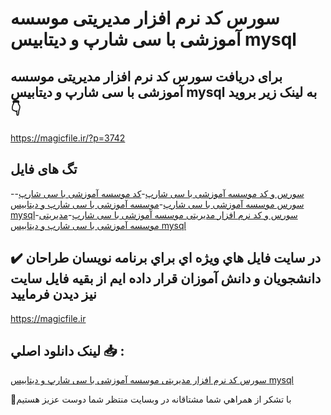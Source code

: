 # سورس کد نرم افزار مدیریتی موسسه آموزشی با سی شارپ و دیتابیس mysql

## برای دریافت سورس کد نرم افزار مدیریتی موسسه آموزشی با سی شارپ و دیتابیس mysql به لینک زیر بروید 👇

https://magicfile.ir/?p=3742

## تگ های فایل

-[سورس و کد موسسه آموزشی با سی شارپ](https://magicfile.ir/product/%d8%b3%d9%88%d8%b1%d8%b3-%d9%88-%da%a9%d8%af-%d9%85%d8%af%db%8c%d8%b1%db%8c%d8%aa%db%8c-%d9%85%d9%88%d8%b3%d8%b3%d9%87-%d8%a2%d9%85%d9%88%d8%b2%d8%b4%db%8c-%d8%a8%d8%a7-%d8%b3%db%8c-%d8%b4%d8%a7%d8%b1%d9%be-mysql/)-[کد موسسه آموزشی با سی شارپ](https://magicfile.ir/product/%d8%b3%d9%88%d8%b1%d8%b3-%d9%88-%da%a9%d8%af-%d9%85%d8%af%db%8c%d8%b1%db%8c%d8%aa%db%8c-%d9%85%d9%88%d8%b3%d8%b3%d9%87-%d8%a2%d9%85%d9%88%d8%b2%d8%b4%db%8c-%d8%a8%d8%a7-%d8%b3%db%8c-%d8%b4%d8%a7%d8%b1%d9%be-mysql/)-[سورس موسسه آموزشی با سی شارپ](https://magicfile.ir/product/%d8%b3%d9%88%d8%b1%d8%b3-%d9%88-%da%a9%d8%af-%d9%85%d8%af%db%8c%d8%b1%db%8c%d8%aa%db%8c-%d9%85%d9%88%d8%b3%d8%b3%d9%87-%d8%a2%d9%85%d9%88%d8%b2%d8%b4%db%8c-%d8%a8%d8%a7-%d8%b3%db%8c-%d8%b4%d8%a7%d8%b1%d9%be-mysql/)-[موسسه آموزشی با سی شارپ و دیتابیس mysql](https://magicfile.ir/product/%d8%b3%d9%88%d8%b1%d8%b3-%d9%88-%da%a9%d8%af-%d9%85%d8%af%db%8c%d8%b1%db%8c%d8%aa%db%8c-%d9%85%d9%88%d8%b3%d8%b3%d9%87-%d8%a2%d9%85%d9%88%d8%b2%d8%b4%db%8c-%d8%a8%d8%a7-%d8%b3%db%8c-%d8%b4%d8%a7%d8%b1%d9%be-mysql/)-[سورس و کد نرم افزار مدیریتی موسسه آموزشی با سی شارپ](https://magicfile.ir/product/%d8%b3%d9%88%d8%b1%d8%b3-%d9%88-%da%a9%d8%af-%d9%85%d8%af%db%8c%d8%b1%db%8c%d8%aa%db%8c-%d9%85%d9%88%d8%b3%d8%b3%d9%87-%d8%a2%d9%85%d9%88%d8%b2%d8%b4%db%8c-%d8%a8%d8%a7-%d8%b3%db%8c-%d8%b4%d8%a7%d8%b1%d9%be-mysql/)-[مدیریتی موسسه آموزشی با سی شارپ و دیتابیس mysql](https://magicfile.ir/product/%d8%b3%d9%88%d8%b1%d8%b3-%d9%88-%da%a9%d8%af-%d9%85%d8%af%db%8c%d8%b1%db%8c%d8%aa%db%8c-%d9%85%d9%88%d8%b3%d8%b3%d9%87-%d8%a2%d9%85%d9%88%d8%b2%d8%b4%db%8c-%d8%a8%d8%a7-%d8%b3%db%8c-%d8%b4%d8%a7%d8%b1%d9%be-mysql/)

## ✔️ در سايت فايل هاي ويژه اي براي برنامه نويسان طراحان دانشجويان و دانش آموزان قرار داده ايم از بقيه فايل سايت نيز ديدن فرماييد

https://magicfile.ir


## لينک دانلود اصلي 📥 :

[سورس کد نرم افزار مدیریتی موسسه آموزشی با سی شارپ و دیتابیس mysql](https://magicfile.ir/product/%d8%b3%d9%88%d8%b1%d8%b3-%d9%88-%da%a9%d8%af-%d9%85%d8%af%db%8c%d8%b1%db%8c%d8%aa%db%8c-%d9%85%d9%88%d8%b3%d8%b3%d9%87-%d8%a2%d9%85%d9%88%d8%b2%d8%b4%db%8c-%d8%a8%d8%a7-%d8%b3%db%8c-%d8%b4%d8%a7%d8%b1%d9%be-mysql/) 


🙏با تشکر از همراهي شما مشتاقانه در وبسایت منتظر شما دوست عزیز هستیم

